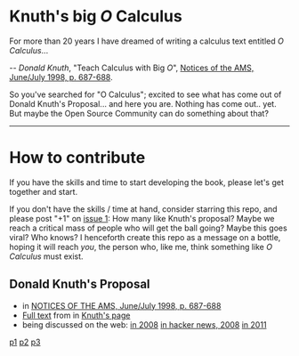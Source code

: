 #  Knuth's big _O_ Calculus

For more than 20 years I have dreamed of writing a calculus text entitled _O Calculus_...

-- _Donald Knuth_, "Teach Calculus with Big _O_", [Notices of the AMS, June/July 1998, p. 687-688](https://www.ams.org/notices/199806/commentary.pdf).   


So you've searched for "O Calculus"; excited to see what has come out of Donald Knuth's Proposal... and here you are.  Nothing has come out.. yet.  But maybe the Open Source Community can do something about that?  

---
# How to contribute

If you have the skills and time to start developing the book, please let's get together and start.  

If you don't have the skills / time at hand, consider starring this repo, and please post "+1" on [issue 1](https://github.com/Alex-Linhares/Knuths-O-Calculus/issues): How many like Knuth's proposal?  Maybe we reach a critical mass of people who will get the ball going? Maybe this goes viral?  Who knows?  I henceforth create this repo as a message on a bottle, hoping it will reach _you_, the person who, like me, think something like _O Calculus_ must exist.


Donald Knuth's Proposal
---

* in [NOTICES OF THE AMS, June/July 1998, p. 687-688](https://www.ams.org/notices/199806/commentary.pdf)
* [Full text](/big-Oh-Calculus.pdf) from in [Knuth's page](https://www-cs-faculty.stanford.edu/~knuth/calc)
* being discussed on the web:
    [in 2008](https://micromath.wordpress.com/2008/04/14/donald-knuth-calculus-via-o-notation/)
    [in hacker news, 2008](https://news.ycombinator.com/item?id=163177)
    [in 2011](https://texnicalstuff.blogspot.com/2011/05/big-o-notation-for-calculus.html)
    
    
[p1](p1.png)
[p2](p2.png)
[p3](p3.png)
